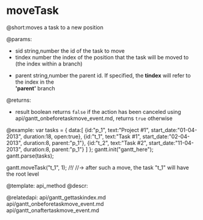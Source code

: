 moveTask
=============


@short:moves a task to a new position

@params: 
- sid		string,number			the id of the task to move
- tindex	number					the index of the position that the task will be moved to <br> (the index within a branch)
* parent	string,number			the parent id. If specified, the <b>tindex</b> will  refer to the  index in the <br> <b>'parent'</b> branch

@returns:
- result	boolean		returns `false` if the action has been canceled using api/gantt_onbeforetaskmove_event.md, returns `true` otherwise

@example:
var tasks = {
  data:[
     {id:"p_1", text:"Project #1", start_date:"01-04-2013", duration:18, 
     open:true},
     {id:"t_1", text:"Task #1", start_date:"02-04-2013", duration:8,
     parent:"p_1"},
     {id:"t_2", text:"Task #2", start_date:"11-04-2013", duration:8,
     parent:"p_1"}
   ]
};
gantt.init("gantt_here");
gantt.parse(tasks);
 
gantt.moveTask("t_1", 1); /*!*/
//-> after such a move, the task "t_1" will have the root level

@template:	api_method
@descr:

@relatedapi:
	api/gantt_gettaskindex.md
	api/gantt_onbeforetaskmove_event.md
	api/gantt_onaftertaskmove_event.md